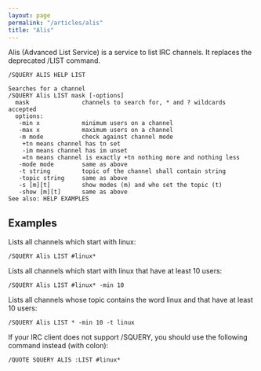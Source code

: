 ```yaml
---
layout: page
permalink: "/articles/alis"
title: "Alis"
---
```

Alis (Advanced List Service) is a service to list IRC channels. It replaces the deprecated /LIST command.
```
/SQUERY ALIS HELP LIST
```

```
Searches for a channel
/SQUERY Alis LIST mask [-options]
  mask               channels to search for, * and ? wildcards accepted
  options:
   -min x            minimum users on a channel
   -max x            maximum users on a channel
   -m mode           check against channel mode
    +tn means channel has tn set
    -im means channel has im unset
    =tn means channel is exactly +tn nothing more and nothing less
   -mode mode        same as above
   -t string         topic of the channel shall contain string
   -topic string     same as above
   -s [m][t]         show modes (m) and who set the topic (t)
   -show [m][t]      same as above
See also: HELP EXAMPLES
```

## Examples
Lists all channels which start with linux:
```
/SQUERY Alis LIST #linux*
```

Lists all channels which start with linux that have at least 10 users:
```
/SQUERY Alis LIST #linux* -min 10
```

Lists all channels whose topic contains the word linux and that have at least 10 users:
```
/SQUERY Alis LIST * -min 10 -t linux

```
If your IRC client does not support /SQUERY, you should use the following command instead (with colon):
```
/QUOTE SQUERY ALIS :LIST #linux*
```
